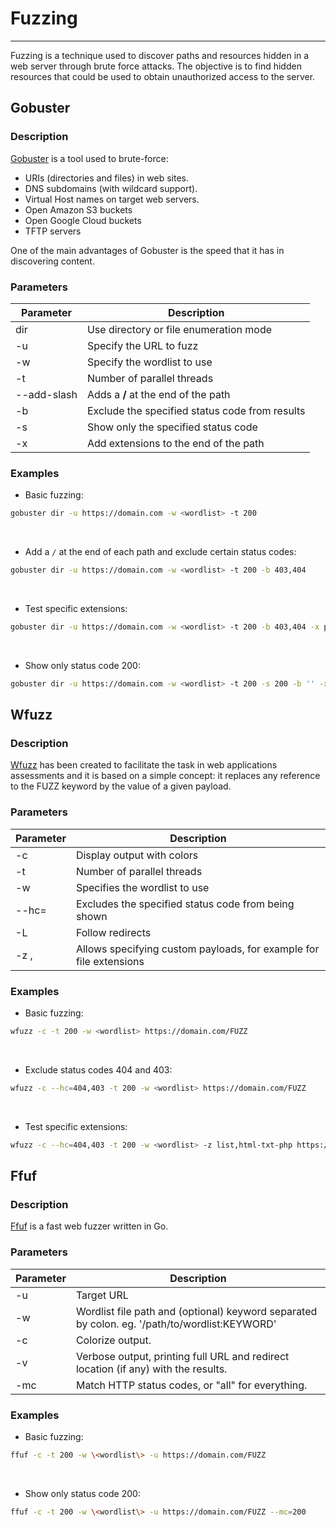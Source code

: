 # Fuzzing

---

Fuzzing is a technique used to discover paths and resources hidden in a web server through brute force attacks. The objective is to find hidden resources that could be used to obtain unauthorized access to the server.

## Gobuster

### Description

[Gobuster](https://github.com/OJ/gobuster) is a tool used to brute-force:

- URIs (directories and files) in web sites.
- DNS subdomains (with wildcard support).
- Virtual Host names on target web servers.
- Open Amazon S3 buckets
- Open Google Cloud buckets
- TFTP servers


One of the main advantages of Gobuster is the speed that it has in discovering content.

### Parameters

| **Parameter**    | **Description**                                |
| ---------------- | ---------------------------------------------- |
| dir              | Use directory or file enumeration mode         |
| -u <url>         | Specify the URL to fuzz                        |
| -w <wordlist>    | Specify the wordlist to use                    |
| -t <INT>         | Number of parallel threads                     |
| --add-slash      | Adds a **/** at the end of the path            |
| -b <status-code> | Exclude the specified status code from results |
| -s <status-code> | Show only the specified status code            |
| -x <extension>   | Add extensions to the end of the path          |

### Examples

- Basic fuzzing:
```bash
gobuster dir -u https://domain.com -w <wordlist> -t 200
```

<br>

- Add a `/` at the end of each path and exclude certain status codes:
```bash
gobuster dir -u https://domain.com -w <wordlist> -t 200 -b 403,404
```

<br>

- Test specific extensions:
```bash
gobuster dir -u https://domain.com -w <wordlist> -t 200 -b 403,404 -x php,html,txt
```

<br>

- Show only status code 200:
```bash
gobuster dir -u https://domain.com -w <wordlist> -t 200 -s 200 -b '' -x php,html,txt
```


## Wfuzz

### Description

[Wfuzz](https://github.com/xmendez/wfuzz) has been created to facilitate the task in web applications assessments and it is based on a simple concept: it replaces any reference to the FUZZ keyword by the value of a given payload.

###  Parameters

| **Parameter**                    | **Description**                                                    |
| -------------------------------- | ------------------------------------------------------------------ |
| -c                               | Display output with colors                                         |
| -t <INT>                         | Number of parallel threads                                         |
| -w <wordlist>                    | Specifies the wordlist to use                                      |
| --hc=<status-code>               | Excludes the specified status code from being shown                |
| -L                               | Follow redirects                                                   |
| -z <payload-type>,<payload-data> | Allows specifying custom payloads, for example for file extensions |


### Examples


- Basic fuzzing:
```bash
wfuzz -c -t 200 -w <wordlist> https://domain.com/FUZZ
```

<br>

- Exclude status codes 404 and 403:
```bash
wfuzz -c --hc=404,403 -t 200 -w <wordlist> https://domain.com/FUZZ
```

<br>

- Test specific extensions:
```bash
wfuzz -c --hc=404,403 -t 200 -w <wordlist> -z list,html-txt-php https://domain.com/FUZZ.FUZ2Z
```


## Ffuf


### Description

[Ffuf](https://github.com/ffuf/ffuf) is a fast web fuzzer written in Go.

### Parameters

| Parameter       | Description                                                                                   |
| --------------- | --------------------------------------------------------------------------------------------- |
| -u              | Target URL                                                                                    |
| -w <wordlist>   | Wordlist file path and (optional) keyword separated by colon. eg. '/path/to/wordlist:KEYWORD' |
| -c              | Colorize output.                                                                              |
| -v              | Verbose output, printing full URL and redirect location (if any) with the results.            |
| -mc             | Match HTTP status codes, or "all" for everything.                                             |


### Examples

- Basic fuzzing:
```bash
ffuf -c -t 200 -w \<wordlist\> -u https://domain.com/FUZZ
```

<br>

- Show only status code 200:
```bash
ffuf -c -t 200 -w \<wordlist\> -u https://domain.com/FUZZ --mc=200
```